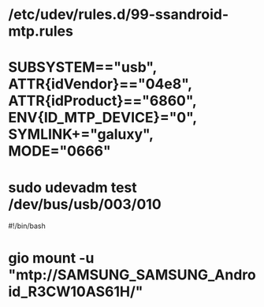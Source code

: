 # /etc/udev/rules.d/99-ssandroid-mtp.rules
# SUBSYSTEM=="usb", ATTR{idVendor}=="04e8", ATTR{idProduct}=="6860", ENV{ID_MTP_DEVICE}="0", SYMLINK+="galuxy", MODE="0666"
# sudo udevadm test /dev/bus/usb/003/010

#!/bin/bash
# gio mount -u "mtp://SAMSUNG_SAMSUNG_Android_R3CW10AS61H/"
